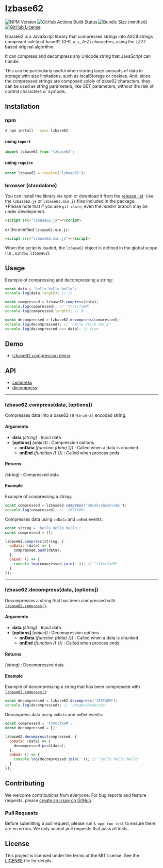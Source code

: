 lzbase62
========

[![NPM Version](https://img.shields.io/npm/v/lzbase62.svg)](https://www.npmjs.com/package/lzbase62)
[![GitHub Actions Build Status](https://github.com/polygonplanet/lzbase62/actions/workflows/ci.yml/badge.svg)](https://github.com/polygonplanet/lzbase62/actions)
[![Bundle Size (minified)](https://img.shields.io/github/size/polygonplanet/lzbase62/dist/lzbase62.min.js.svg)](https://github.com/polygonplanet/lzbase62/blob/master/dist/lzbase62.min.js)
[![GitHub License](https://img.shields.io/github/license/polygonplanet/lzbase62.svg)](https://github.com/polygonplanet/lzbase62/blob/master/LICENSE)

lzbase62 is a JavaScript library that compresses strings into ASCII strings composed solely of base62 (0-9, a-z, A-Z) characters, using the LZ77 based original algorithm.

It can compress and decompress any Unicode string that JavaScript can handle.

This can be particularly useful when storing large amounts of data in storage with size limitations, such as localStorage or cookies.
And, since the compressed strings are composed solely of base62 characters, they can be used as string parameters, like GET parameters, without the risk of control characters or symbols.

## Installation

### npm

```bash
$ npm install --save lzbase62
```

#### using `import`

```javascript
import lzbase62 from 'lzbase62';
```

#### using `require`

```javascript
const lzbase62 = require('lzbase62');
```

### browser (standalone)

You can install the library via npm or download it from the [release list](https://github.com/polygonplanet/lzbase62/tags). Use the `lzbase62.js` or `lzbase62.min.js` files included in the package.  
\*Please note that if you use `git clone`, even the *master* branch may be under development.

```html
<script src="lzbase62.js"></script>
```
or the minified `lzbase62.min.js`:

```html
<script src="lzbase62.min.js"></script>
```

When the script is loaded, the `lzbase62` object is defined in the global scope (i.e., `window.lzbase62`).

## Usage

Example of compressing and decompressing a string:

```javascript
const data = 'hello hello hello';
console.log(data.length); // 17

const compressed = lzbase62.compress(data);
console.log(compressed); // 'tYVccfxGM'
console.log(compressed.length); // 9

const decompressed = lzbase62.decompress(compressed);
console.log(decompressed); // 'hello hello hello'
console.log(decompressed === data); // true
```

## Demo

* [lzbase62 compression demo](https://polygonplanet.github.io/lzbase62/demo/)

## API

* [compress](#lzbase62compressdata-options)
* [decompress](#lzbase62decompressdata-options)

----

### lzbase62.compress(data, [options])

Compresses data into a base62 `[0-9a-zA-Z]` encoded string.

#### Arguments

* **data** *(string)* : Input data
* **[options]** *(object)* : Compression options
  * **onData** *(function (data) {})* : Called when a data is chunked
  * **onEnd** *(function () {})* : Called when process ends

#### Returns

*(string)* : Compressed data

#### Example

Example of compressing a string:

```javascript
const compressed = lzbase62.compress('abcabcabcabcabc');
console.log(compressed); // 'tRSTxDM'
```

Compresses data using `onData` and `onEnd` events:

```javascript
const string = 'hello hello hello';
const compressed = [];

lzbase62.compress(string, {
  onData: (data) => {
    compressed.push(data);
  },
  onEnd: () => {
    console.log(compressed.join('')); // 'tYVccfxGM'
  }
});
```

----

### lzbase62.decompress(data, [options])

Decompresses a string that has been compressed with [`lzbase62.compress()`](#lzbase62compressdata-options).

#### Arguments

* **data** *(string)* : Input data
* **[options]** *(object)* : Decompression options
  * **onData** *(function (data) {})* : Called when a data is chunked
  * **onEnd** *(function () {})* : Called when process ends

#### Returns

*(string)* : Decompressed data

#### Example

Example of decompressing a string that has been compressed with [`lzbase62.compress()`](#lzbase62compressdata-options):

```javascript
const decompressed = lzbase62.decompress('tRSTxDM');
console.log(decompressed); // 'abcabcabcabcabc'
```

Decompress data using `onData` and `onEnd` events:

```javascript
const compressed = 'tYVccfxGM';
const decompressed = [];

lzbase62.decompress(compressed, {
  onData: (data) => {
    decompressed.push(data);
  },
  onEnd: () => {
    console.log(decompressed.join('')); // 'hello hello hello'
  }
});
```

## Contributing

We welcome contributions from everyone.
For bug reports and feature requests, please [create an issue on GitHub](https://github.com/polygonplanet/lzbase62/issues).

### Pull Requests

Before submitting a pull request, please run `$ npm run test` to ensure there are no errors.
We only accept pull requests that pass all tests.

## License

This project is licensed under the terms of the MIT license.
See the [LICENSE](LICENSE) file for details.
